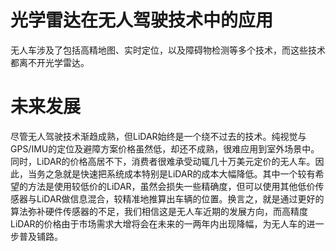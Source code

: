 # 光学雷达在无人驾驶技术中的应用

无人车涉及了包括高精地图、实时定位，以及障碍物检测等多个技术，而这些技术都离不开光学雷达。

# 未来发展

尽管无人驾驶技术渐趋成熟，但LiDAR始终是一个绕不过去的技术。纯视觉与GPS/IMU的定位及避障方案价格虽然低，却还不成熟，很难应用到室外场景中。同时，LiDAR的价格高居不下，消费者很难承受动辄几十万美元定价的无人车。因此，当务之急就是快速把系统成本特别是LiDAR的成本大幅降低。其中一个较有希望的方法是使用较低价的LiDAR，虽然会损失一些精确度，但可以使用其他低价传感器与LiDAR做信息混合，较精准地推算出车辆的位置。换言之，就是通过更好的算法弥补硬件传感器的不足，我们相信这是无人车近期的发展方向，而高精度LiDAR的价格由于市场需求大增将会在未来的一两年内出现降幅，为无人车的进一步普及铺路。
